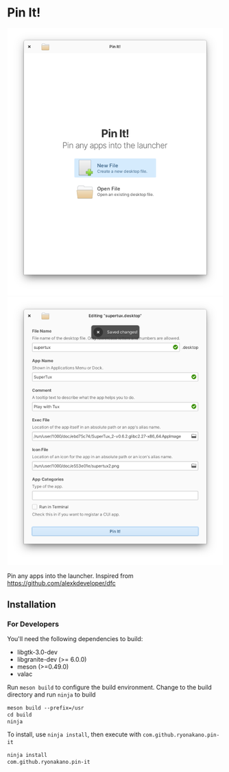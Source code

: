 # Pin It!

![Welcome View](data/screenshot-1.png) ![Edit View](data/screenshot-2.png)

Pin any apps into the launcher. Inspired from https://github.com/alexkdeveloper/dfc

## Installation

### For Developers

You'll need the following dependencies to build:

* libgtk-3.0-dev
* libgranite-dev (>= 6.0.0)
* meson (>=0.49.0)
* valac

Run `meson build` to configure the build environment. Change to the build directory and run `ninja` to build

    meson build --prefix=/usr
    cd build
    ninja

To install, use `ninja install`, then execute with `com.github.ryonakano.pin-it`

    ninja install
    com.github.ryonakano.pin-it
